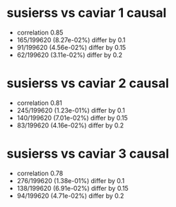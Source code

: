 # susierss vs caviar  1 causal

- correlation 0.85
- 165/199620 (8.27e-02%) differ by 0.1
- 91/199620 (4.56e-02%) differ by 0.15
- 62/199620 (3.11e-02%) differ by 0.2


# susierss vs caviar  2 causal

- correlation 0.81
- 245/199620 (1.23e-01%) differ by 0.1
- 140/199620 (7.01e-02%) differ by 0.15
- 83/199620 (4.16e-02%) differ by 0.2


# susierss vs caviar  3 causal

- correlation 0.78
- 276/199620 (1.38e-01%) differ by 0.1
- 138/199620 (6.91e-02%) differ by 0.15
- 94/199620 (4.71e-02%) differ by 0.2


